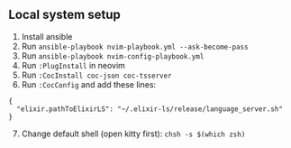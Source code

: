 ## Local system setup

1. Install ansible
2. Run `ansible-playbook nvim-playbook.yml --ask-become-pass`
3. Run `ansible-playbook nvim-config-playbook.yml`
4. Run `:PlugInstall` in neovim
5. Run `:CocInstall coc-json coc-tsserver`
6. Run `:CocConfig` and add these lines:
```
{
  "elixir.pathToElixirLS": "~/.elixir-ls/release/language_server.sh"
}
```
7. Change default shell (open kitty first): `chsh -s $(which zsh)`
